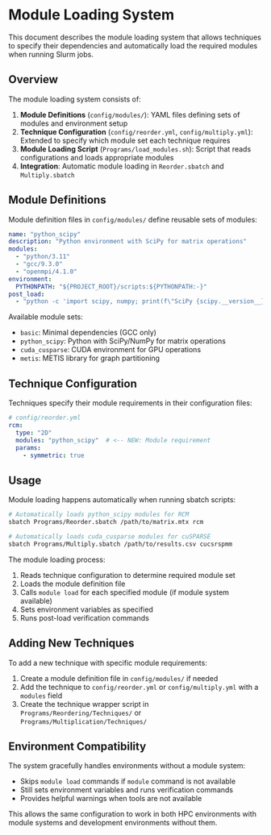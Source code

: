 # Module Loading System

This document describes the module loading system that allows techniques to specify their dependencies and automatically load the required modules when running Slurm jobs.

## Overview

The module loading system consists of:

1. **Module Definitions** (`config/modules/`): YAML files defining sets of modules and environment setup
2. **Technique Configuration** (`config/reorder.yml`, `config/multiply.yml`): Extended to specify which module set each technique requires
3. **Module Loading Script** (`Programs/load_modules.sh`): Script that reads configurations and loads appropriate modules
4. **Integration**: Automatic module loading in `Reorder.sbatch` and `Multiply.sbatch`

## Module Definitions

Module definition files in `config/modules/` define reusable sets of modules:

```yaml
name: "python_scipy"
description: "Python environment with SciPy for matrix operations"
modules:
  - "python/3.11"
  - "gcc/9.3.0"
  - "openmpi/4.1.0"
environment:
  PYTHONPATH: "${PROJECT_ROOT}/scripts:${PYTHONPATH:-}"
post_load:
  - "python -c 'import scipy, numpy; print(f\"SciPy {scipy.__version__}, NumPy {numpy.__version__}\")'"
```

Available module sets:
- `basic`: Minimal dependencies (GCC only)
- `python_scipy`: Python with SciPy/NumPy for matrix operations  
- `cuda_cusparse`: CUDA environment for GPU operations
- `metis`: METIS library for graph partitioning

## Technique Configuration

Techniques specify their module requirements in their configuration files:

```yaml
# config/reorder.yml
rcm:
  type: "2D"
  modules: "python_scipy"  # <-- NEW: Module requirement
  params:
    - symmetric: true
```

## Usage

Module loading happens automatically when running sbatch scripts:

```bash
# Automatically loads python_scipy modules for RCM
sbatch Programs/Reorder.sbatch /path/to/matrix.mtx rcm

# Automatically loads cuda_cusparse modules for cuSPARSE
sbatch Programs/Multiply.sbatch /path/to/results.csv cucsrspmm
```

The module loading process:
1. Reads technique configuration to determine required module set
2. Loads the module definition file
3. Calls `module load` for each specified module (if module system available)
4. Sets environment variables as specified
5. Runs post-load verification commands

## Adding New Techniques

To add a new technique with specific module requirements:

1. Create a module definition file in `config/modules/` if needed
2. Add the technique to `config/reorder.yml` or `config/multiply.yml` with a `modules` field
3. Create the technique wrapper script in `Programs/Reordering/Techniques/` or `Programs/Multiplication/Techniques/`

## Environment Compatibility

The system gracefully handles environments without a module system:
- Skips `module load` commands if `module` command is not available
- Still sets environment variables and runs verification commands
- Provides helpful warnings when tools are not available

This allows the same configuration to work in both HPC environments with module systems and development environments without them.